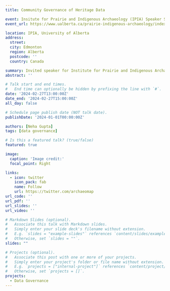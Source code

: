 ```yaml
---
title: Community Governance of Heritage Data

event: Insitute for Prairie and Indigenous Archaeology (IPIA) Speaker Series
event_url: https://www.ualberta.ca/prairie-indigenous-archaeology/index.html

location: IPIA, University of Alberta
address:
  street: 
  city: Edmonton
  region: Alberta
  postcode: ''
  country: Canada

summary: Invited speaker for Institute for Prairie and Indigenous Archaeology (IPIA) Speaker Series, 2024.
abstract: ''

# Talk start and end times.
#   End time can optionally be hidden by prefixing the line with `#`.
date: '2024-02-27T13:00:00Z'
date_end: '2024-02-27T15:00:00Z'
all_day: false

# Schedule page publish date (NOT talk date).
publishDate: '2024-01-01T00:00:00Z'

authors: [Neha Gupta]
tags: [data governance]

# Is this a featured talk? (true/false)
featured: true

image:
  caption: 'Image credit:'
  focal_point: Right

links:
  - icon: twitter
    icon_pack: fab
    name: Follow
    url: https://twitter.com/archaeomap
url_code: ''
url_pdf: ''
url_slides: ''
url_video: ''

# Markdown Slides (optional).
#   Associate this talk with Markdown slides.
#   Simply enter your slide deck's filename without extension.
#   E.g. `slides = "example-slides"` references `content/slides/example-slides.md`.
#   Otherwise, set `slides = ""`.
slides: ""

# Projects (optional).
#   Associate this post with one or more of your projects.
#   Simply enter your project's folder or file name without extension.
#   E.g. `projects = ["internal-project"]` references `content/project/deep-learning/index.md`.
#   Otherwise, set `projects = []`.
projects:
  - Data Governance
---
```

